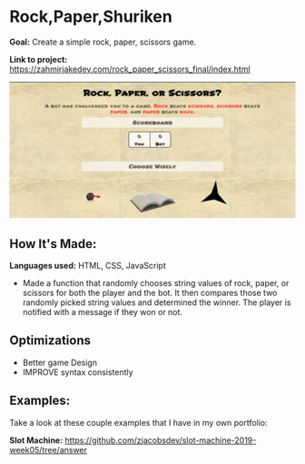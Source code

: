 #  Rock,Paper,Shuriken

**Goal:** Create a simple rock, paper, scissors game.

**Link to project:** https://zahmirjakedev.com/rock_paper_scissors_final/index.html

![](RPS.PNG)

## How It's Made:

  **Languages used:**  HTML, CSS, JavaScript

  - Made a function that randomly chooses string values of rock, paper, or scissors for both the player and the bot. It then compares those two randomly picked string values and determined the winner. The player is notified with a message if they won or not.

## Optimizations
  - Better game Design
  - IMPROVE syntax consistently
  
## Examples:
Take a look at these couple examples that I have in my own portfolio:

**Slot Machine:** https://github.com/zjacobsdev/slot-machine-2019-week05/tree/answer

